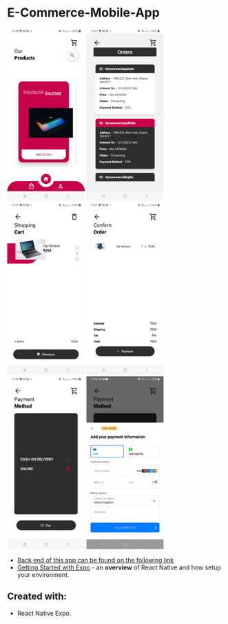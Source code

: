 ﻿# E-Commerce-Mobile-App
<img src = "screenshots/Screenshot_20240318_130833_ExpoGo.jpg"  height="400">
<img src = "screenshots/Screenshot_20240318_130724_Expo.jpg"    height="400">
<img src = "screenshots/Screenshot_20240318_130715_Expo.jpg"    height="400">
<img src = "screenshots/Screenshot_20240318_130707_Expo.jpg"    height="400">
<img src = "screenshots/Screenshot_20240318_130659_Expo.jpg"    height="400">
<img src = "screenshots/Screenshot_20240318_130643_Expo.jpg"    height="400">

- [Back end of this app can be found on the following link](https://github.com/Mawuli87/E-commerce)
- [Getting Started with Expo](https://reactnative.dev/docs/environment-setup) - an **overview** of React Native and how setup your environment.

## Created with:

- React Native Expo.
